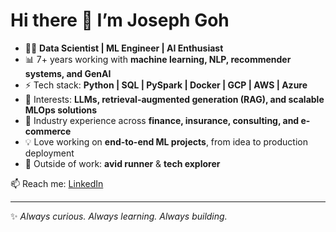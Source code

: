 # Hi there 👋 I’m Joseph Goh

- 🧑‍💻 **Data Scientist | ML Engineer | AI Enthusiast**  
- 📊 7+ years working with **machine learning, NLP, recommender systems, and GenAI**  
- ⚡ Tech stack: **Python | SQL | PySpark | Docker | GCP | AWS | Azure**  
- 🔎 Interests: **LLMs, retrieval-augmented generation (RAG), and scalable MLOps solutions**  
- 🚀 Industry experience across **finance, insurance, consulting, and e-commerce**  
- 💡 Love working on **end-to-end ML projects**, from idea to production deployment  
- 🏃 Outside of work: **avid runner** & **tech explorer**  

📫 Reach me: [LinkedIn](https://www.linkedin.com/in/josephkokchingoh/)

---

✨ *Always curious. Always learning. Always building.*  
